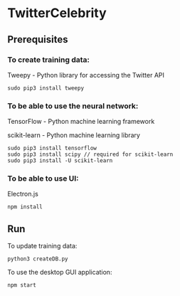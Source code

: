 # TwitterCelebrity

## Prerequisites

### To create training data:
Tweepy  - Python library for accessing the Twitter API
```
sudo pip3 install tweepy
```

### To be able to use the neural network:
TensorFlow - Python machine learning framework

scikit-learn - Python machine learning library
```
sudo pip3 install tensorflow
sudo pip3 install scipy // required for scikit-learn
sudo pip3 install -U scikit-learn
```

### To be able to use UI:
Electron.js
```
npm install
```

## Run
To update training data:
```
python3 createDB.py
```

To use the desktop GUI application:
```
npm start
````
